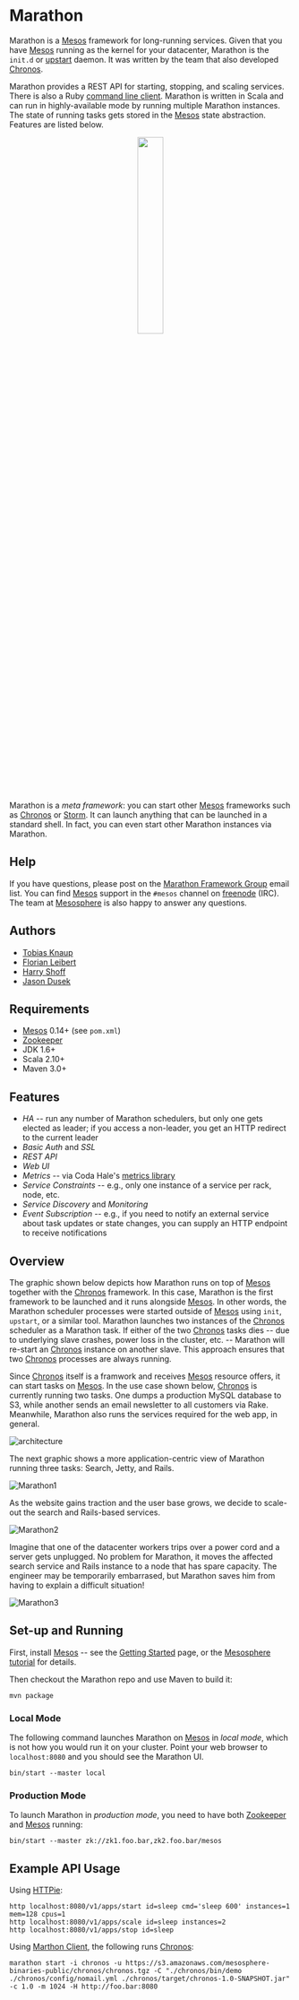 # Marathon

Marathon is a [Mesos][Mesos] framework for long-running services.
Given that you have [Mesos][Mesos] running as the kernel for your datacenter, 
Marathon is the `init.d` or [upstart][upstart] daemon.
It was written by the team that also developed [Chronos][Chronos].

Marathon provides a REST API for starting, stopping, and scaling services.
There is also a Ruby [command line client](https://github.com/mesosphere/marathon_client).
Marathon is written in Scala and can run in highly-available mode by running multiple Marathon instances.
The state of running tasks gets stored in the [Mesos][Mesos] state abstraction.
Features are listed below.

<p align="center">
  <img src="http://www.jeremyscottadidas-wings.co.uk/images/Adidas-Jeremy-Scott-Wing-Shoes-2-0-Gold-Sneakers.jpg" width="30%" height="30%">
</p>

Marathon is a *meta framework*:
you can start other [Mesos][Mesos] frameworks such as [Chronos][Chronos] or [Storm][Storm].
It can launch anything that can be launched in a standard shell.
In fact, you can even start other Marathon instances via Marathon.

## Help

If you have questions, please post on the [Marathon Framework Group](https://groups.google.com/forum/?hl=en#!forum/marathon-framework) email list.
You can find [Mesos][Mesos] support in the `#mesos` channel on [freenode][freenode] (IRC).
The team at [Mesosphere](https://mesosphe.re) is also happy to answer any questions.

## Authors

* [Tobias Knaup](https://github.com/guenter)
* [Florian Leibert](https://github.com/florianleibert)
* [Harry Shoff](https://github.com/hshoff)
* [Jason Dusek](https://github.com/solidsnack)

## Requirements

* [Mesos][Mesos] 0.14+ (see `pom.xml`)
* [Zookeeper][Zookeeper]
* JDK 1.6+
* Scala 2.10+
* Maven 3.0+

## Features

* *HA* -- run any number of Marathon schedulers, but only one gets elected as leader; if you access a non-leader, you get an HTTP redirect to the current leader
* *Basic Auth* and *SSL*
* *REST API*
* *Web UI*
* *Metrics* -- via Coda Hale's [metrics library](http://metrics.codahale.com/)
* *Service Constraints* -- e.g., only one instance of a service per rack, node, etc.
* *Service Discovery* and *Monitoring*
* *Event Subscription* -- e.g., if you need to notify an external service about task updates or state changes, you can supply an HTTP endpoint to receive notifications

## Overview

The graphic shown below depicts how Marathon runs on top of [Mesos][Mesos] together with the [Chronos][Chronos] framework.
In this case, Marathon is the first framework to be launched and it runs alongside [Mesos][Mesos].
In other words, the Marathon scheduler processes were started outside of [Mesos][Mesos] using `init`, `upstart`, or a similar tool.
Marathon launches two instances of the [Chronos][Chronos] scheduler as a Marathon task.
If either of the two [Chronos][Chronos] tasks dies -- due to underlying slave crashes, power loss in the cluster, etc. --
Marathon will re-start an [Chronos][Chronos] instance on another slave.
This approach ensures that two [Chronos][Chronos] processes are always running.

Since [Chronos][Chronos] itself is a framwork and receives [Mesos][Mesos] resource offers, it can start tasks on [Mesos][Mesos].
In the use case shown below, [Chronos][Chronos] is currently running two tasks.
One dumps a production MySQL database to S3, while another sends an email newsletter to all customers via Rake.
Meanwhile, Marathon also runs the services required for the web app, in general.

![architecture](https://raw.github.com/mesosphere/marathon/master/docs/architecture.png "Marathon on Mesos")

The next graphic shows a more application-centric view of Marathon running three tasks: Search, Jetty, and Rails.

![Marathon1](https://raw.github.com/mesosphere/marathon/master/docs/marathon1.png "Initial Marathon")

As the website gains traction and the user base grows, we decide to scale-out the search and Rails-based services.

![Marathon2](https://raw.github.com/mesosphere/marathon/master/docs/marathon2.png "Marathon scale-out")

Imagine that one of the datacenter workers trips over a power cord and a server gets unplugged.
No problem for Marathon, it moves the affected search service and Rails instance to a node that has spare capacity.
The engineer may be temporarily embarrased, but Marathon saves him from having to explain a difficult situation!

![Marathon3](https://raw.github.com/mesosphere/marathon/master/docs/marathon3.png "Marathon recovering a service")

## Set-up and Running

First, install [Mesos][Mesos] -- see the [Getting Started](http://mesos.apache.org/gettingstarted/) page,
or the [Mesosphere tutorial](http://mesosphe.re/tutorials/building-a-distributed-fault-tolerant-framework)
for details.

Then checkout the Marathon repo and use Maven to build it:

    mvn package

### Local Mode

The following command launches Marathon on [Mesos][Mesos] in *local mode*, which is not how you would run it on your cluster.
Point your web browser to `localhost:8080` and you should see the Marathon UI.

    bin/start --master local

### Production Mode

To launch Marathon in *production mode*, you need to have both [Zookeeper][Zookeeper] and [Mesos][Mesos] running:
 
    bin/start --master zk://zk1.foo.bar,zk2.foo.bar/mesos

## Example API Usage

Using [HTTPie][HTTPie]:

    http localhost:8080/v1/apps/start id=sleep cmd='sleep 600' instances=1 mem=128 cpus=1
    http localhost:8080/v1/apps/scale id=sleep instances=2
    http localhost:8080/v1/apps/stop id=sleep

Using [Marthon Client](https://github.com/mesosphere/marathon_client), the following runs [Chronos][Chronos]:

    marathon start -i chronos -u https://s3.amazonaws.com/mesosphere-binaries-public/chronos/chronos.tgz -C "./chronos/bin/demo ./chronos/config/nomail.yml ./chronos/target/chronos-1.0-SNAPSHOT.jar" -c 1.0 -m 1024 -H http://foo.bar:8080


[Chronos]: https://raw.github.com/airbnb/chronos "Airbnb's Chronos"
[HTTPie]: http://httpie.org "a CLI, cURL-like tool for humans"
[Mesos]: http://incubator.apache.org/mesos/ "Apache Mesos"
[Zookeeper]: http://zookeeper.apache.org/ "Apache Zookeeper"
[Storm]: http://storm-project.net/ "distributed realtime computation"
[freenode]: http://freenode.net/ "IRC channels"
[upstart]: http://upstart.ubuntu.com/ "Ubuntu's event-based daemons"
